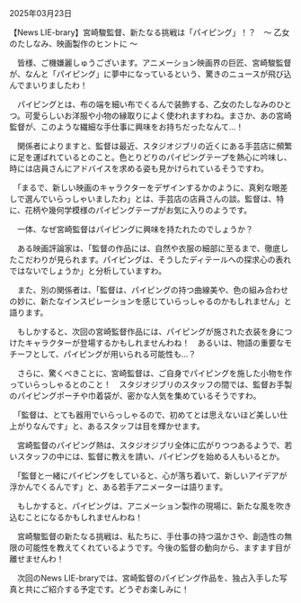 2025年03月23日

【News LIE-brary】宮崎駿監督、新たなる挑戦は「パイピング」！？　～ 乙女のたしなみ、映画製作のヒントに ～

　皆様、ご機嫌麗しゅうございます。アニメーション映画界の巨匠、宮崎駿監督が、なんと「パイピング」に夢中になっているという、驚きのニュースが飛び込んでまいりましたわ！

　パイピングとは、布の端を細い布でくるんで装飾する、乙女のたしなみのひとつ。可愛らしいお洋服や小物の縁取りによく使われますわね。まさか、あの宮崎監督が、このような繊細な手仕事に興味をお持ちだったなんて…！

　関係者によりますと、監督は最近、スタジオジブリの近くにある手芸店に頻繁に足を運ばれているとのこと。色とりどりのパイピングテープを熱心に吟味し、時には店員さんにアドバイスを求める姿も見かけられているそうですわ。

　「まるで、新しい映画のキャラクターをデザインするかのように、真剣な眼差しで選んでいらっしゃいましたわ」とは、手芸店の店員さんの談。監督は、特に、花柄や幾何学模様のパイピングテープがお気に入りのようです。

　一体、なぜ宮崎監督はパイピングに興味を持たれたのでしょうか？

　ある映画評論家は、「監督の作品には、自然や衣服の細部に至るまで、徹底したこだわりが見られます。パイピングは、そうしたディテールへの探求心の表れではないでしょうか」と分析していますわ。

　また、別の関係者は、「監督は、パイピングの持つ曲線美や、色の組み合わせの妙に、新たなインスピレーションを感じていらっしゃるのかもしれません」と語ります。

　もしかすると、次回の宮崎監督作品には、パイピングが施された衣装を身につけたキャラクターが登場するかもしれませんわね！　あるいは、物語の重要なモチーフとして、パイピングが用いられる可能性も…？

　さらに、驚くべきことに、宮崎監督は、ご自身でパイピングを施した小物を作っていらっしゃるとのこと！　スタジオジブリのスタッフの間では、監督お手製のパイピングポーチや巾着袋が、密かな人気を集めているそうですわ。

　「監督は、とても器用でいらっしゃるので、初めてとは思えないほど美しい仕上がりなんです」と、あるスタッフは目を輝かせます。

　宮崎監督のパイピング熱は、スタジオジブリ全体に広がりつつあるようで、若いスタッフの中には、監督に教えを請い、パイピングを始める人もいるとか。

　「監督と一緒にパイピングをしていると、心が落ち着いて、新しいアイデアが浮かんでくるんです」と、ある若手アニメーターは語ります。

　もしかすると、パイピングは、アニメーション製作の現場に、新たな風を吹き込むことになるかもしれませんわね！

　宮崎駿監督の新たなる挑戦は、私たちに、手仕事の持つ温かさや、創造性の無限の可能性を教えてくれているようです。今後の監督の動向から、ますます目が離せませんわ！

　次回のNews LIE-braryでは、宮崎監督のパイピング作品を、独占入手した写真と共にご紹介する予定です。どうぞお楽しみに！
